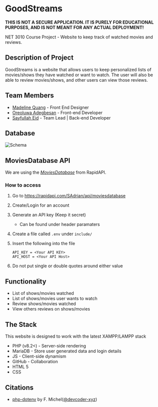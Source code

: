 # GoodStreams

**THIS IS NOT A SECURE APPLICATION. IT IS PURELY FOR EDUCATIONAL PURPOSES, AND IS NOT MEANT FOR ANY ACTUAL DEPLOYMENT!**

NET 3010 Course Project - Website to keep track of watched movies and reviews.

## Description of Project

GoodStreams is a website that allows users to keep personalized lists of movies/shows they have watched or want to watch. The user will also be able to review movies/shows, and other users can view those reviews.

## Team Members

- [Madeline Quang](https://github.com/madelinequang9) - Front End Designer
- [Oreoluwa Adegbesan](https://github.com/Oreoluwa123) - Front-end Developer
- [Sayfullah Eid](https://github.com/FusionStreak) - Team Lead | Back-end Developer

## Database

![Schema](https://www.plantuml.com/plantuml/proxy?cache=no&src=https://raw.githubusercontent.com/fusionstreak/GoodStreams/main/schema.puml)

## MoviesDatabase API

We are using the *[MoviesDatabase](https://rapidapi.com/SAdrian/api/moviesdatabase)* from RapidAPI.

### How to access

1) Go to <https://rapidapi.com/SAdrian/api/moviesdatabase>
2) Create/Login for an account
3) Generate an API key (Keep it secret)
    - Can be found under header paramaters
4) Create a file called `.env` under `include/`
5) Insert the following into the file

    ```.env
    API_KEY = <Your API KEY>
    API_HOST = <Your API Host>
    ```

6) Do not put single or double quotes around either value

## Functionality

- List of shows/movies watched
- List of shows/movies user wants to watch
- Review shows/movies watched
- View others reviews on shows/movies

## The Stack

This website is designed to work with the latest XAMPP/LAMPP stack

- PHP (v8.2<) - Server-side rendering
- MariaDB - Store user generated data and login details
- JS - Client-side dynamism
- GitHub - Collaboration
- HTML 5
- CSS

## Citations

- [php-dotenv](https://github.com/devcoder-xyz/php-dotenv) by F. Michel([@devcoder-xyz](https://github.com/devcoder-xyz))
